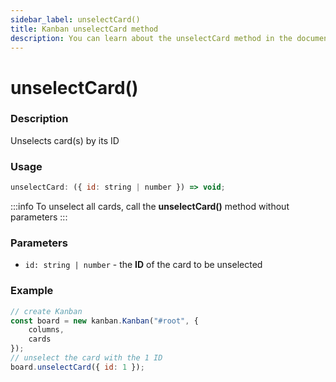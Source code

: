 ```yaml
---
sidebar_label: unselectCard()
title: Kanban unselectCard method
description: You can learn about the unselectCard method in the documentation of the JavaScript Kanban library. Browse developer guides and API reference, try out code examples and live demos.
---
```


# unselectCard()

### Description

Unselects card(s) by its ID

### Usage

```js
unselectCard: ({ id: string | number }) => void;
```

:::info
To unselect all cards, call the **unselectCard()** method without parameters
:::

### Parameters

- `id: string | number` - the **ID** of the card to be unselected

### Example

```jsx {7}
// create Kanban
const board = new kanban.Kanban("#root", {
	columns,
	cards
});
// unselect the card with the 1 ID
board.unselectCard({ id: 1 });
```
